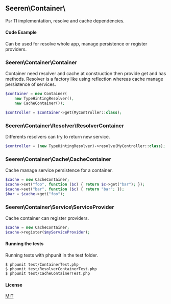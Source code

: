 ## Seeren\Container\

Psr 11 implementation, resolve and cache dependencies.

#### Code Example

Can be used for resolve whole app, manage persistence or register providers.

### Seeren\Container\Container

Container need resolver and cache at construction then provide get and has methods. Resolver is a factory like using reflection whereas cache manage persistence of services.

```php
$container = new Container(
    new TypeHintingResolver(),
    new CacheContainer());

$controller = $container->get(MyController::class);
```

### Seeren\Container\Resolver\ResolverContainer

Differents resolvers can try to return new service.

```php
$controller = (new TypeHintingResolver)->resolve(MyController::class);
```

### Seeren\Container\Cache\CacheContainer

Cache manage service persistence for a container.

```php
$cache = new CacheContainer;
$cache->set("foo", function ($c) { return $c->get("bar"); });
$cache->set("bar", function ($c) { return "bar"; });
$bar = $cache->get("foo");
```

### Seeren\Container\Service\ServiceProvider

Cache container can register providers.

```php
$cache = new CacheContainer;
$cache->register($myServiceProvider);
```

#### Running the tests

Running tests with phpunit in the test folder.

```
$ phpunit test/ContainerTest.php
$ phpunit test/ResolverContainerTest.php
$ phpunit test/CacheContainerTest.php
```

#### License

[MIT](https://github.com/Seeren/Seeren/blob/master/LICENSE)
